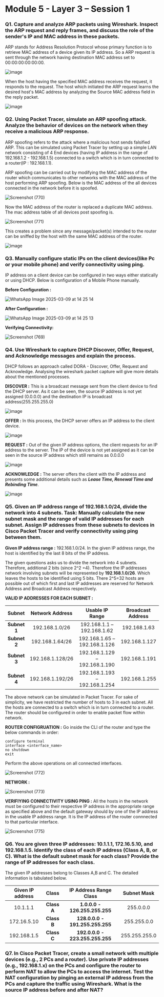 # Module 5 - Layer 3 – Session 1
### Q1. Capture and analyze ARP packets using Wireshark. Inspect the ARP request and reply frames, and discuss the role of the sender's IP and MAC address in these packets.

ARP stands for Address Resolution Protocol whose primary function is to retrieve MAC address of a device given its IP address. So a ARP request is sent through the network having destination MAC address set to 00:00:00:00:00:00.

![image](https://github.com/user-attachments/assets/004b6977-0b58-4e33-b88a-6f573adcb887)

When the host having the specified MAC address receives the request, it responds to the request. The host which initiated the ARP request learns the desired host's MAC address by analyzing the Source MAC address field in the reply packet.

![image](https://github.com/user-attachments/assets/f928082e-71df-4eeb-aa72-8ba2f40a809a)

### Q2. Using Packet Tracer, simulate an ARP spoofing attack. Analyze the behavior of devices on the network when they receive a malicious ARP response.

ARP spoofing refers to the attack where a malicious host sends falsified ARP. This can be simulated using Packet Tracer by setting up a simple LAN network consisting of 4 End devices (having IP address in the range of 192.168.1.2 - 192.168.1.5) connected to a switch which is in turn connected to a router(IP : 192.168.1.1). 

ARP spoofing can be carried out by modifying the MAC address of the router which communicates to other networks with the MAC address of the host performing ARP spoofing. Below is the MAC address of the all devices connected in the network before it is spoofed.

![Screenshot (770)](https://github.com/user-attachments/assets/9794e825-c409-442d-b384-dc63b7bc0d4f)

Now the MAC address of the router is replaced a duplicate MAC address. The mac address table of all devices post spoofing is.

![Screenshot (771)](https://github.com/user-attachments/assets/4bea71a5-c234-42b5-8a07-12f3af6a83ed)

This creates a problem since any message/packet(s) intended to the router can be sniffed by the host with the same MAC address of the router.

![image](https://github.com/user-attachments/assets/f93b50a4-e123-41da-b352-9f2e90e867ee)

### Q3. Manually configure static IPs on the client devices(like Pc or your mobile phone) and verify connectivity using ping.

IP address on a client device can be configured in two ways either statically or using DHCP. Below is configuration of a Mobile Phone manually.

**Before Configuration :**

![WhatsApp Image 2025-03-09 at 14 25 14](https://github.com/user-attachments/assets/60491091-a15f-45a1-9813-fd40fe668174)

**After Configuration :**

![WhatsApp Image 2025-03-09 at 14 25 13](https://github.com/user-attachments/assets/32dd6453-f6c4-484c-8d5d-e400685e28e9)

**Verifying Connectivity:**

![Screenshot (769)](https://github.com/user-attachments/assets/37789fe6-4fa8-4564-b8da-209b3a9275d1)

### Q4. Use Wireshark to capture DHCP Discover, Offer, Request, and Acknowledge messages and explain the process.
DHCP follows an approach called DORA - Discover, Offer, Request and Acknowledge. Analysing the wireshark packet capture will give more details about the mentioned processes.

**DISCOVER :** This is a broadcast message sent from the client device to find the DHCP server. As it can be seen, the source IP address is not yet assigned (0.0.0.0) and the destination IP is broadcast address(255.255.255.0)

![image](https://github.com/user-attachments/assets/06db414c-9d23-4bb4-b7fa-5b3f429d95fb)

**OFFER :** In this process, the DHCP server offers an IP address to the client device.

![image](https://github.com/user-attachments/assets/bde7f352-af0d-440b-9c3b-94c9edebaf0e)

**REQUEST :** Out of the given IP address options, the client requests for an IP address to the server. The IP of the device is not yet assigned as it can be seen in the source IP address which still remains as 0.0.0.0

![image](https://github.com/user-attachments/assets/2ed3a2bb-445b-4843-a0d4-76d5987f2c7d)

**ACKNOWLEDGE :** The server offers the client with the IP address and presents some additional details such as **_Lease Time, Renewal Time and Rebinding Time_**.

![image](https://github.com/user-attachments/assets/ea67e6bd-6ac8-40dc-b181-739799525f29)

### Q5. Given an IP address range of 192.168.1.0/24, divide the network into 4 subnets. Task: Manually calculate the new subnet mask and the range of valid IP addresses for each subnet. Assign IP addresses from these subnets to devices in Cisco Packet Tracer and verify connectivity using ping between them.

**Given IP address range :** 192.168.1.0/24. In the given IP address range, the host is identified by the last 8 bits of the IP address. 

The given questions asks us to divide the network into 4 subnets. Therefore, additional 2 bits (since 2^2 =4). Therefore the IP addresses network involving subnets will be represented by **192.168.1.0/26**. Which leaves the hosts to be identified using 5 bits. There 2^5=32 hosts are possible out of which first and last IP addresses are reserved for Network Address and Broadcast Address respectively.

**VALID IP ADDRESSES FOR EACH SUBNET :**

| Subnet |	Network Address	| Usable IP Range	| Broadcast Address |
| :---:        |    :----:   |          :---: | :---: |
|**Subnet 1**	| 192.168.1.0/26	| 192.168.1.1 – 192.168.1.62	| 192.168.1.63 |
|**Subnet 2**	| 192.168.1.64/26	| 192.168.1.65 – 192.168.1.126	| 192.168.1.127 |
|**Subnet 3**	| 192.168.1.128/26 |	192.168.1.129 – 192.168.1.190	| 192.168.1.191 |
|**Subnet 4**	| 192.168.1.192/26 |	192.168.1.193 – 192.168.1.254 |	192.168.1.255 |

The above network can be simulated in Packet Tracer. For sake of simplicity, we have restricted the number of hosts to 3 in each subnet. All the hosts are connected to a switch which is in turn connected to a router. The router should be configured in order to enable packet flow within network.

**ROUTER CONFIGRUATION :** Go inside the CLI of the router and type the below commands in order:
```
configure terminal
interface <interface_name>
no shutdown
exit
```
Perform the above operations on all connected interfaces.

![Screenshot (772)](https://github.com/user-attachments/assets/0f4536aa-375c-492f-9e0a-43c0f871b605)

**NETWORK :**

![Screenshot (773)](https://github.com/user-attachments/assets/f6de52e0-e45b-4c8c-88d6-a863b64c31de)

**VERIFIYING CONNECTIVITY USING PING :** All the hosts in the network must be configured to their respective IP address in the appropriate range as specified above and the default gateway should by one of the IP address in the usable IP address range. It is the IP address of the router connnected to that particular interface.

![Screenshot (775)](https://github.com/user-attachments/assets/7119831b-1411-4629-a91a-79d07d364b2a)

### Q6. You are given three IP addresses: 10.1.1.1, 172.16.5.10, and 192.168.1.5. Identify the class of each IP address (Class A, B, or C). What is the default subnet mask for each class? Provide the range of IP addresses for each class.

The given IP addresses belong to Classes A,B and C. The detailed information is tabulated below.

| Given IP address |	Class	| IP Address Range Class | Subnet Mask |
| :---:        |    :----:   |          :---: | :---: |
| 10.1.1.1 | **Class A** | **1.0.0.0 - 126.255.255.255** | 255.0.0.0|
| 172.16.5.10 | **Class B** | **128.0.0.0 - 191.255.255.255** | 255.255.0.0|
| 192.168.1.5 | **Class C** | **192.0.0.0 - 223.255.255.255** | 255.255.255.0|

### Q7. In Cisco Packet Tracer, create a small network with multiple devices (e.g., 2 PCs and a router). Use private IP addresses (e.g., 192.168.1.x) on the PCs and configure the router to perform NAT to allow the PCs to access the internet. Test the NAT configuration by pinging an external IP address from the PCs and capture the traffic using Wireshark. What is the source IP address before and after NAT?
